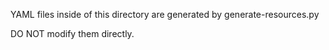 YAML files inside of this directory are generated by generate-resources.py

DO NOT modify them directly.
